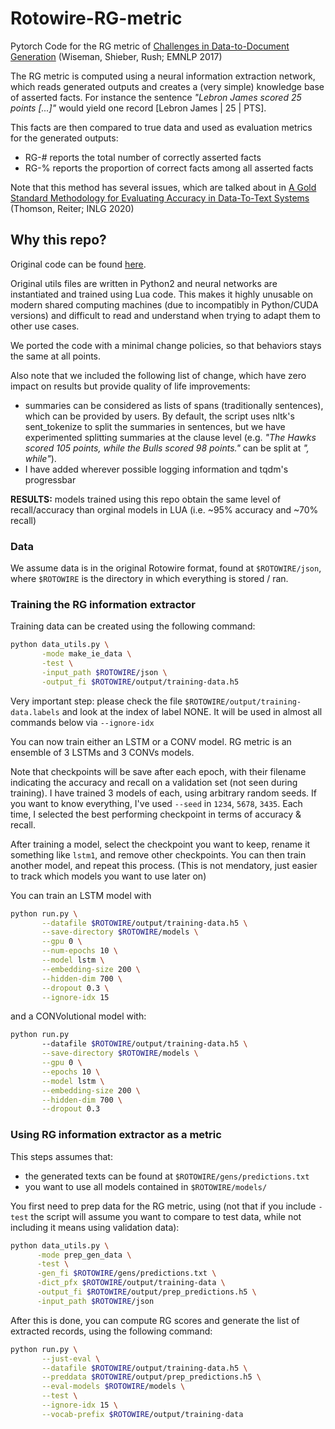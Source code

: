 
# Rotowire-RG-metric
Pytorch Code for the RG metric of [Challenges in Data-to-Document Generation][1] 
(Wiseman, Shieber, Rush; EMNLP 2017)

The RG metric is computed using a neural information extraction network, which 
reads generated outputs and creates a (very simple) knowledge base of asserted facts. 
For instance the sentence _"Lebron James scored 25 points [...]"_ would yield one record [Lebron James | 25 | PTS].

This facts are then compared to true data and used as evaluation metrics for the generated outputs:

 - RG-# reports the total number of correctly asserted facts
 - RG-% reports the proportion of correct facts among all asserted facts
 
Note that this method has several issues, which are talked about in 
[A Gold Standard Methodology for Evaluating Accuracy in Data-To-Text Systems][2] (Thomson, Reiter; INLG 2020)

[1]: https://arxiv.org/abs/1707.08052
[2]: https://www.aclweb.org/anthology/2020.inlg-1.6.pdf


## Why this repo?

Original code can be found [here](https://github.com/harvardnlp/data2text). 

Original utils files are written in Python2 and neural networks are instantiated
and trained using Lua code. This makes it highly unusable on modern shared computing 
machines (due to incompatibly in Python/CUDA versions) and difficult to read and
understand when trying to adapt them to other use cases.

We ported the code with a minimal change policies, so that behaviors stays the same at all points.

Also note that we included the following list of change, which have zero impact 
on results but provide quality of life improvements:
 
 - summaries can be considered as lists of spans (traditionally sentences), 
   which can be provided by users. By default, the script uses nltk's sent_tokenize 
   to split the summaries in sentences, but we have experimented splitting summaries
   at the clause level (e.g. _"The Hawks scored 105 points, while the Bulls scored 98 points."_
   can be split at _", while"_).
 - I have added wherever possible logging information and tqdm's progressbar


__RESULTS:__ models trained using this repo obtain the same level of recall/accuracy
than orginal models in LUA (i.e. ~95% accuracy and ~70% recall)
 
 
### Data

We assume data is in the original Rotowire format, found at `$ROTOWIRE/json`, 
where `$ROTOWIRE` is the directory in which everything is stored / ran. 
 

### Training the RG information extractor

Training data can be created using the following command:

```bash
python data_utils.py \
       -mode make_ie_data \
       -test \
       -input_path $ROTOWIRE/json \
       -output_fi $ROTOWIRE/output/training-data.h5
```

Very important step: please check the file `$ROTOWIRE/output/training-data.labels` 
and look at the index of label NONE. It will be used in almost all commands below via `--ignore-idx`

You can now train either an LSTM or a CONV model.
RG metric is an ensemble of 3 LSTMs and 3 CONVs models.

Note that checkpoints will be save after each epoch, with their filename indicating
the accuracy and recall on a validation set (not seen during training). I have trained
3 models of each, using arbitrary random seeds. If you want to know everything,
I've used `--seed` in `1234`, `5678`, `3435`. Each time, I selected the best
performing checkpoint in terms of accuracy & recall.

After training a model, select the checkpoint you want to keep,
rename it something like `lstm1`, and remove other checkpoints.
You can then train another model, and repeat this process.
(This is not mendatory, just easier to track which models you want to use later on)

You can train an LSTM model with 

```bash
python run.py \
       --datafile $ROTOWIRE/output/training-data.h5 \
       --save-directory $ROTOWIRE/models \
       --gpu 0 \
       --num-epochs 10 \
       --model lstm \
       --embedding-size 200 \
       --hidden-dim 700 \
       --dropout 0.3 \
       --ignore-idx 15
```

and a CONVolutional model with:

```bash
python run.py 
       --datafile $ROTOWIRE/output/training-data.h5 \
       --save-directory $ROTOWIRE/models \
       --gpu 0 \
       --epochs 10 \
       --model lstm \
       --embedding-size 200 \
       --hidden-dim 700 \
       --dropout 0.3
```


### Using RG information extractor as a metric

This steps assumes that:
 - the generated texts can be found at `$ROTOWIRE/gens/predictions.txt`
 - you want to use all models contained in `$ROTOWIRE/models/`

You first need to prep data for the RG metric, using (not that if you include `-test` 
the script will assume you want to compare to test data, while not including it means
using validation data):

```bash
python data_utils.py \
      -mode prep_gen_data \
      -test \
      -gen_fi $ROTOWIRE/gens/predictions.txt \
      -dict_pfx $ROTOWIRE/output/training-data \
      -output_fi $ROTOWIRE/output/prep_predictions.h5 \
      -input_path $ROTOWIRE/json
```

After this is done, you can compute RG scores and generate the list of extracted records,
using the following command:

```bash
python run.py \
       --just-eval \
       --datafile $ROTOWIRE/output/training-data.h5 \
       --preddata $ROTOWIRE/output/prep_predictions.h5 \
       --eval-models $ROTOWIRE/models \
       --test \
       --ignore-idx 15 \
       --vocab-prefix $ROTOWIRE/output/training-data 
```

[comment]: <> (### Example use of the data_utils on the sliced rotowire data &#40;in valid mode against the ref&#41;)

[comment]: <> (`ROTODIR='data/slice_based_rotowire'`)

[comment]: <> (`python data_utils.py -mode make_ie_data -input_path $ROTODIR/json -output_fi $ROTODIR/output/output.h5`)

[comment]: <> (`python data_utils.py -mode prep_gen_data -gen_fi $ROTODIR/refs/ht_text_validation_BASE.txt -dict_pfx $ROTODIR/output/output -output_fi $ROTODIR/output/prep_gen_valid_out.h5 -input_path $ROTODIR/json`)

[comment]: <> (### Example use of the data_utils on the sliced rotowire data &#40;in test mode with Puduppully AI gens&#41;)

[comment]: <> (`ROTODIR='data/orig_rotowire'`)

[comment]: <> (`python data_utils.py -mode make_ie_data -test -input_path $ROTODIR/json -output_fi $ROTODIR/output/output.h5`)

[comment]: <> (`python data_utils.py -mode prep_gen_data -test -gen_fi $ROTODIR/gens/rebuffel_test_gen_not_paper.txt -dict_pfx $ROTODIR/output/output -output_fi $ROTODIR/output/prep_gen_test_out.h5 -input_path $ROTODIR/json`)

